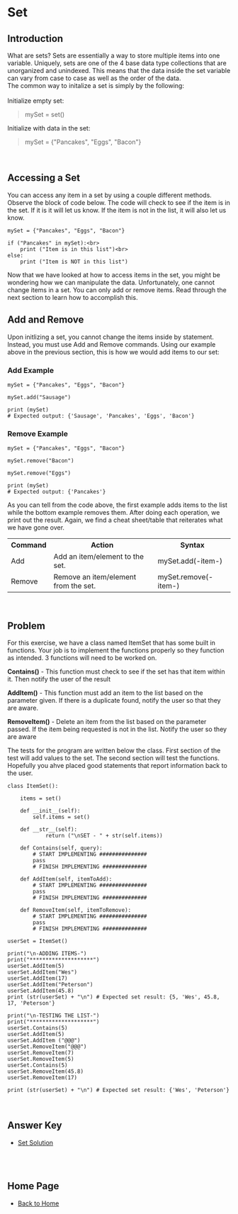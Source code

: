 # Set

## Introduction
What are sets? Sets are essentially a way to store multiple items into one variable. Uniquely, sets are one of the 4 base data type collections that are unorganized and unindexed. This means that the data inside the set variable can vary from case to case as well as the order of the data.
<br>
The common way to initalize a set is simply by the following:<br>
<br>
Initialize empty set: 

> mySet = set()


Initialize with data in the set:

> mySet = {"Pancakes", "Eggs", "Bacon"}

<br>

## Accessing a Set
You can access any item in a set by using a couple different methods.
Observe the block of code below. The code will check to see if the item is in the set. If it is it will let us know. If the item is not in the list, it will also let us know.

    mySet = {"Pancakes", "Eggs", "Bacon"}
    
    if ("Pancakes" in mySet):<br>
        print ("Item is in this list")<br>
    else:
        print ("Item is NOT in this list")

Now that we have looked at how to access items in the set, you might be wondering how we can manipulate the data. Unfortunately, one cannot change items in a set. You can only add or remove items. Read through the next section to learn how to accomplish this.
<br>


## Add and Remove
Upon initlizing a set, you cannot change the items inside by statement.  Instead, you must use Add and Remove commands. Using our example above in the previous section, this is how we would add items to our set:

### Add Example
    mySet = {"Pancakes", "Eggs", "Bacon"}

    mySet.add("Sausage")

    print (mySet)
    # Expected output: {'Sausage', 'Pancakes', 'Eggs', 'Bacon'}

### Remove Example
    mySet = {"Pancakes", "Eggs", "Bacon"}

    mySet.remove("Bacon")

    mySet.remove("Eggs")

    print (mySet)
    # Expected output: {'Pancakes'}

As you can tell from the code above, the first example adds items to the list while the bottom example removes them.  After doing each operation, we print out the result. Again, we find a cheat sheet/table that reiterates what we have gone over.

<table>
    <tr>
        <th>Command</th>
        <th>Action</th>
        <th>Syntax</th>
    </tr>
    <tr>
        <td>Add</td>
        <td>Add an item/element to the set.</td>
        <td>mySet.add(-item-)</td>
    </tr>
    <tr>
        <td>Remove</td>
        <td>Remove an item/element from the set.</td>
        <td>mySet.remove(-item-)</td>
    </tr>
</table>
<br>


## Problem
For this exercise, we have a class named ItemSet that has some built in functions. Your job is to implement the functions properly so they function as intended. 3 functions will need to be worked on. 

**Contains()** - This function must check to see if the set has that item within it. Then notify the user of the result

**AddItem()** - This function must add an item to the list based on the parameter given. If there is a duplicate found, notify the user so that they are aware.

**RemoveItem()** - Delete an item from the list based on the parameter passed. If the item being requested is not in the list. Notify the user so they are aware

The tests for the program are written below the class. First section of the test will add values to the set. The second section will test the functions. Hopefully you ahve placed good statements that report information back to the user. 

    class ItemSet():

        items = set()

        def __init__(self):
            self.items = set()

        def __str__(self):
                return ("\nSET - " + str(self.items))

        def Contains(self, query):
            # START IMPLEMENTING ###############
            pass
            # FINISH IMPLEMENTING ##############

        def AddItem(self, itemToAdd):
            # START IMPLEMENTING ###############
            pass
            # FINISH IMPLEMENTING ##############

        def RemoveItem(self, itemToRemove):
            # START IMPLEMENTING ###############
            pass
            # FINISH IMPLEMENTING ##############

    userSet = ItemSet()

    print("\n-ADDING ITEMS-")
    print("********************")
    userSet.AddItem(5)
    userSet.AddItem("Wes")
    userSet.AddItem(17)
    userSet.AddItem("Peterson")
    userSet.AddItem(45.8)
    print (str(userSet) + "\n") # Expected set result: {5, 'Wes', 45.8, 17, 'Peterson'}

    print("\n-TESTING THE LIST-")
    print("********************")
    userSet.Contains(5)
    userSet.AddItem(5)
    userSet.AddItem ("@@@")
    userSet.RemoveItem("@@@")
    userSet.RemoveItem(7)
    userSet.RemoveItem(5)
    userSet.Contains(5)
    userSet.RemoveItem(45.8)
    userSet.RemoveItem(17)

    print (str(userSet) + "\n") # Expected set result: {'Wes', 'Peterson'}


<br>

## Answer Key
- [Set Solution](set_answer.md)
<br>
<br>

## Home Page
- [Back to Home](Tutorial.md)

